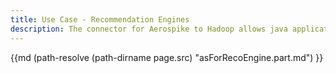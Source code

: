 ```yaml
---
title: Use Case - Recommendation Engines
description: The connector for Aerospike to Hadoop allows java applications to process data using Hadoop. 
---
```

{{md  (path-resolve (path-dirname page.src) "asForRecoEngine.part.md") }}
